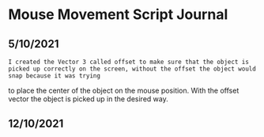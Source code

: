 # Mouse Movement Script Journal

## 5/10/2021
    I created the Vector 3 called offset to make sure that the object is picked up correctly on the screen, without the offset the object would snap because it was trying
to place the center of the object on the mouse position. With the offset vector the object is picked up in the desired way.

## 12/10/2021
    
    

